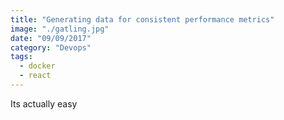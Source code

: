 ```yaml
---
title: "Generating data for consistent performance metrics"
image: "./gatling.jpg"
date: "09/09/2017"
category: "Devops"
tags:
  - docker
  - react
---
```


Its actually easy
